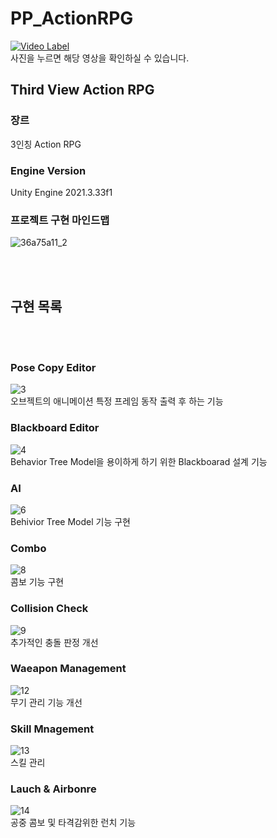 # PP_ActionRPG

[![Video Label](http://img.youtube.com/vi/BnBJfVo4on0/0.jpg)](https://youtu.be/BnBJfVo4on0)
<br>사진을 누르면 해당 영상을 확인하실 수 있습니다. </br>


## Third View Action RPG

### 장르 
3인칭 Action RPG

### Engine Version 
Unity Engine 2021.3.33f1 


### 프로젝트 구현 마인드맵
![36a75a11_2](https://github.com/user-attachments/assets/ddbc25b2-0029-4588-ae0e-ffb47dbaa98f)

<br></br> 
## 구현 목록 
<br> </br>
### Pose Copy Editor 
![3](https://github.com/user-attachments/assets/f4b4bf6d-edf7-4a93-ab41-7e716c357564)
<br> 오브젝트의 애니메이션 특정 프레임 동작 출력 후 하는 기능 </br> 

### Blackboard Editor
![4](https://github.com/user-attachments/assets/2f74a518-bc83-4d0e-89bd-654826d37c41)
<br>Behavior Tree Model을 용이하게 하기 위한 Blackboarad 설계 기능 </br>

### AI
![6](https://github.com/user-attachments/assets/a6317b64-4663-4719-9e07-09d441006cba)
<br> Behivior Tree Model 기능 구현 </br>

### Combo
![8](https://github.com/user-attachments/assets/97fdf471-a7b4-464d-9c45-9af2bf510226)
<br> 콤보 기능 구현 </br>

### Collision Check 
![9](https://github.com/user-attachments/assets/a75e530f-3c32-4d3d-8dfb-4241feb72941)
<br> 추가적인 충돌 판정 개선 </br>

### Waeapon Management 
![12](https://github.com/user-attachments/assets/62f2ef0b-5377-4894-8e5c-b311ce0e5df7)
<br> 무기 관리 기능 개선 </br> 

### Skill Mnagement
![13](https://github.com/user-attachments/assets/39da28bf-a38e-4d48-8463-37c28232e586)
<br> 스킬 관리 <br>

### Lauch & Airbonre
![14](https://github.com/user-attachments/assets/e630dafb-5e90-46eb-9a38-c9ef71139cbb)
<br> 공중 콤보 및 타격감위한 런치 기능 <br> 

